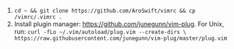 1.	`cd ~ && git clone https://github.com/AroSwift/vimrc && cp /vimrc/.vimrc .`
2.	Install plugin manager: https://github.com/junegunn/vim-plug. For Unix, run: 
	`curl -fLo ~/.vim/autoload/plug.vim --create-dirs \
    	https://raw.githubusercontent.com/junegunn/vim-plug/master/plug.vim`
